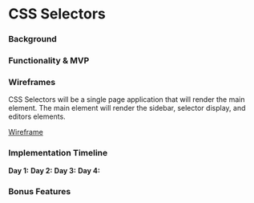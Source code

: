 # CSS Selectors

### Background


### Functionality & MVP


### Wireframes

CSS Selectors will be a single page application that will render the main element. The main element will render the sidebar, selector display, and editors elements.

[Wireframe]('https://res.cloudinary.com/malice/image/upload/v1501552478/css-selectors_z0mk2u.png')

### Implementation Timeline
**Day 1:**
**Day 2:**
**Day 3:**
**Day 4:**

### Bonus Features
